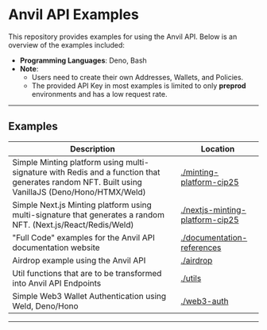 # Anvil API Examples

This repository provides examples for using the Anvil API.
Below is an overview of the examples included:

- **Programming Languages**: Deno, Bash
- **Note**:
  - Users need to create their own Addresses, Wallets, and Policies.
  - The provided API Key in most examples is limited to only **preprod** environments and has a low request rate.

---

## Examples

| Description                                                                                                                                    | Location                                                 |
| ---------------------------------------------------------------------------------------------------------------------------------------------- | -------------------------------------------------------- |
| Simple Minting platform using multi-signature with Redis and a function that generates random NFT. Built using VanillaJS (Deno/Hono/HTMX/Weld) | [./minting-platform-cip25](./minting-platform-cip25)     |
| Simple Next.js Minting platform using multi-signature that generates a random NFT. (Next.js/React/Redis/Weld) | [./nextjs-minting-platform-cip25](./nextjs-minting-platform-cip25)   |
| "Full Code" examples for the Anvil API documentation website                                                                                   | [./documentation-references](./documentation-references) |
| Airdrop example using the Anvil API                                                                                                            | [./airdrop](./airdrop)                                   |
| Util functions that are to be transformed into Anvil API Endpoints                                                                             | [./utils](./utils)                                       |
| Simple Web3 Wallet Authentication using Weld, Deno/Hono                                                                                        | [./web3-auth](./web3-auth)                               |


---
